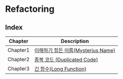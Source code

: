# Refactoring

## Index

| Chapter  | Description                                         |
| -------- | --------------------------------------------------- |
| Chapter1 | [이해하기 힘든 이름(Mysterius Name)](./Chapter1.md) |
| Chapter2 | [중복 코드 (Duplicated Code)](./Chapter2.md)        |
| Chapter3 | [긴 함수(Long Function)](./Chapter3.md)             |
